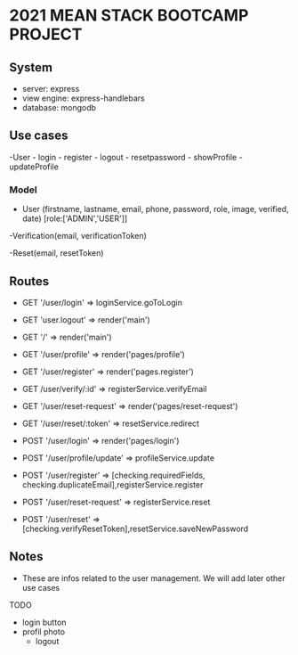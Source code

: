 # 2021 MEAN STACK BOOTCAMP PROJECT

<!-- ## TODO -->
## System

- server: express
- view engine: express-handlebars
- database: mongodb

## Use cases

-User
    - login
    - register
    - logout
    - resetpassword
    - showProfile
    - updateProfile

### Model

- User (firstname, lastname, email, phone, password, role, image, verified, date) [role:['ADMIN','USER']]

-Verification(email, verificationToken)

-Reset(email, resetToken)

## Routes
- GET '/user/login' => loginService.goToLogin
- GET 'user.logout' => render('main')
- GET '/' => render('main')
- GET '/user/profile' => render('pages/profile')
- GET '/user/register' => render('pages.register') 
- GET /user/verify/:id' => registerService.verifyEmail
- GET '/user/reset-request' => render('pages/reset-request')
- GET '/user/reset/:token' => resetService.redirect

- POST '/user/login' => render('pages/login')
- POST '/user/profile/update' => profileService.update
- POST '/user/register' => [checking.requiredFields, checking.duplicateEmail],registerService.register
- POST '/user/reset-request' => registerService.reset
- POST '/user/reset' => [checking.verifyResetToken],resetService.saveNewPassword

## Notes

- These are infos related to the user management. We will add later other use cases




TODO
- login button
- profil photo
    - logout